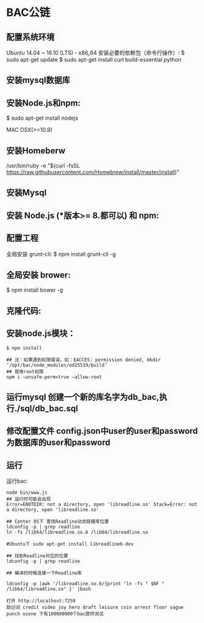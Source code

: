 # BAC公链
## 配置系统环境
Ubuntu 14.04 ~ 16.10 (LTS) - x86_64
安装必要的依赖包（命令行操作）:
$ sudo apt-get update
$ sudo apt-get install curl build-essential python

## 安装mysql数据库

## 安装Node.js和npm:
$ sudo apt-get install nodejs

MAC OSX(>=10.9)

## 安装Homeberw
/usr/bin/ruby -e "$(curl -fsSL https://raw.githubusercontent.com/Homebrew/install/master/install)"

## 安装Mysql

## 安装 Node.js (*版本>= 8.都可以) 和 npm:

## 配置工程
全局安装 grunt-cli:
$ npm install grunt-cli -g

## 全局安装 brower:
$ npm install bower -g

## 克隆代码:

## 安装node.js模块：
```
$ npm install

## 注：如果遇到权限错误，如：EACCES: permission denied, mkdir ‘/opt/bac/node_modules/ed25519/build’
## 使用root权限
npm i —unsafe-perm=true —allow-root
```

## 运行mysql 创建一个新的库名字为db_bac,执行./sql/db_bac.sql

## 修改配置文件  config.json中user的user和password为数据库的user和password

## 运行
运行bac:
```
node bin/www.js
## 运行时可能会出现
Error=ENOTDIR: not a directory, open 'libreadline.so' Stack=Error: not a directory, open 'libreadline.so'

## Center OS下 查找Readline动态链接库位置
ldconfig -p | grep readline
ln -fs /lib64/libreadline.so.6 /lib64/libreadline.so

#Ubuntu下 sudo apt-get install libreadline6-dev

## 找到Readline对应的位置
ldconfig -p | grep readline

## 编译的时候连接一下Readline库

ldconfig -p |awk '/libreadline.so.6/{print "ln -fs " $NF " /lib64/libreadline.so" }' |bash

打开 http://localhost:7259
助记词 credit video joy hero draft leisure coin arrest floor vague punch ozone 下有100000000个bac提供测试
```
